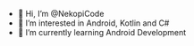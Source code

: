 - 👋 Hi, I’m @NekopiCode
- 👀 I’m interested in Android, Kotlin and C#
- 🌱 I’m currently learning Android Development

<!---
NekopiCode/NekopiCode is a ✨ special ✨ repository because its `README.md` (this file) appears on your GitHub profile.
You can click the Preview link to take a look at your changes.
--->

